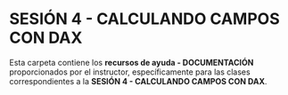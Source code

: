# SESIÓN 4 - CALCULANDO CAMPOS CON DAX

Esta carpeta contiene los **recursos de ayuda - DOCUMENTACIÓN** proporcionados por el instructor, específicamente para las clases correspondientes a la **SESIÓN 4 - CALCULANDO CAMPOS CON DAX**.
